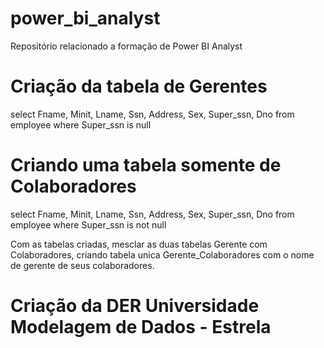 # power_bi_analyst

Repositório relacionado a formação de Power BI Analyst

# Criação da tabela de Gerentes
select Fname, Minit, Lname, Ssn, Address, Sex, Super_ssn, Dno from employee where Super_ssn is null

# Criando uma tabela somente de Colaboradores
select Fname, Minit, Lname, Ssn, Address, Sex, Super_ssn, Dno from employee where Super_ssn is not null 

Com as tabelas criadas, mesclar as duas tabelas Gerente com Colaboradores, criando tabela unica Gerente_Colaboradores 
com o nome de gerente de seus colaboradores. 

# Criação da DER Universidade Modelagem de Dados - Estrela
